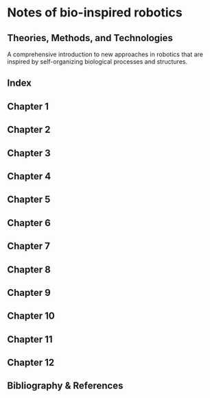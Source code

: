 # Notes of bio-inspired robotics
## Theories, Methods, and Technologies

A comprehensive introduction to new approaches in robotics that are inspired by self-organizing biological processes and structures.

## Index


## Chapter 1

## Chapter 2

## Chapter 3

## Chapter 4

## Chapter 5

## Chapter 6

## Chapter 7

## Chapter 8

## Chapter 9

## Chapter 10

## Chapter 11

## Chapter 12








## Bibliography & References
